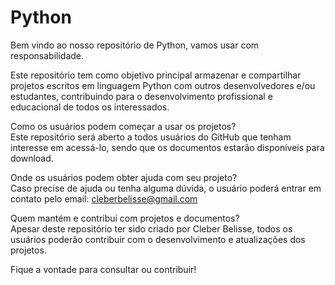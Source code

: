 # Python
Bem vindo ao nosso repositório de Python, vamos usar com responsabilidade.

Este repositório tem como objetivo principal armazenar e compartilhar projetos escritos em linguagem Python com outros desenvolvedores e/ou estudantes, contribuindo para o desenvolvimento profissional e educacional de todos os interessados.

Como os usuários podem começar a usar os projetos?</br>
Este repositório será aberto a todos usuários do GitHub que tenham interesse em acessá-lo, sendo que os documentos estarão disponíveis para download.

Onde os usuários podem obter ajuda com seu projeto?</br>
Caso precise de ajuda ou tenha alguma dúvida, o usuário poderá entrar em contato pelo email: cleberbelisse@gmail.com

Quem mantém e contribui com projetos e documentos?</br>
Apesar deste repositório ter sido criado por Cleber Belisse, todos os usuários poderão contribuir com o desenvolvimento e atualizações dos projetos.

Fique a vontade para consultar ou contribuir!
